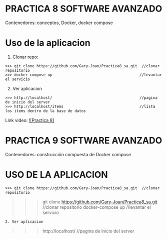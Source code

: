 # PRACTICA 8 SOFTWARE AVANZADO
Contenedores: conceptos, Docker, docker compose

# Uso de la aplicacion

1. Clonar repo:
```
>>> git clone https://github.com/Gary-Joan/Practica8_sa.git  //clonar repositorio
>>> docker-compose up                                       //levantar el servicio
```
2. Ver aplicacion
```
>>> http://localhost/                                       //pagina de inicio del server
>>> http://localhost/items                                  //lista los items dentro de la base de datos

```
Link video:
[![Practica 8]](https://www.youtube.com/watch?v=Uu0SoscvHnk)

# PRACTICA 9 SOFTWARE AVANZADO

Contenedores: construcción compuesta de Docker compose

# USO DE LA APLICACION
```
>>> git clone https://github.com/Gary-Joan/Practica8_sa.git  //clonar repositorio

```
>>> git clone https://github.com/Gary-Joan/Practica8_sa.git  //clonar repositorio
>>> docker-compose up                                       //levantar el servicio
```
2. Ver aplicacion
```
>>> http://localhost/                                       //pagina de inicio del server

